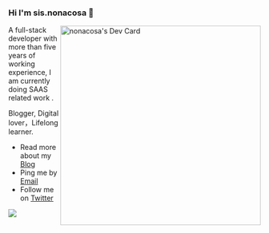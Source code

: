 ### Hi I'm sis.nonacosa 👋

<a href="https://app.daily.dev/pkwenda"><img align="right"  src="https://api.daily.dev/devcards/f0da5af392a34a0eb7e6313a4677d127.png?r=nuq" width="400" alt="nonacosa's Dev Card"/></a>

A full-stack developer with more than five years of working experience, I am currently doing SAAS related work .

Blogger, Digital lover，Lifelong learner. 

- Read more about my [Blog](https://niubility.me/)
- Ping me by [Email](mailto:sis.nonacosa@gmail.com)
- Follow me on [Twitter](https://twitter.com/sis_nonacosa) 


<img  src="https://github-readme-stats.vercel.app/api?username=pkwenda&show_icons=true&icon_color=0366d6&text_color=24292e&bg_color=ffffff&hide_title=true" />


